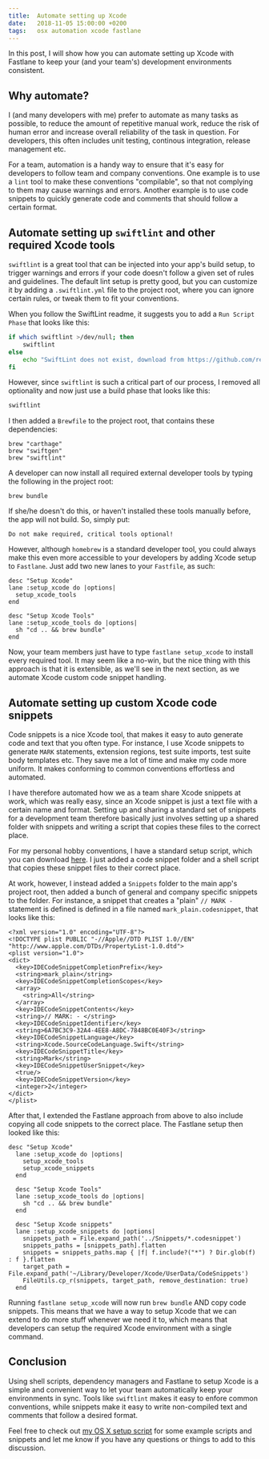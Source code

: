 ```yaml
---
title:  Automate setting up Xcode
date:   2018-11-05 15:00:00 +0200
tags:	osx automation xcode fastlane
---
```


In this post, I will show how you can automate setting up Xcode with Fastlane to
keep your (and your team's) development environments consistent.


## Why automate?

I (and many developers with me) prefer to automate as many tasks as possible, to
reduce the amount of repetitive manual work, reduce the risk of human error and
increase overall reliability of the task in question. For developers, this often
includes unit testing, continous integration, release management etc.

For a team, automation is a handy way to ensure that it's easy for developers to
follow team and company conventions. One example is to use a `lint` tool to make
these conventions "compilable", so that not complying to them may cause warnings
and errors. Another example is to use code snippets to quickly generate code and
comments that should follow a certain format.


## Automate setting up `swiftlint` and other required Xcode tools

`swiftlint` is a great tool that can be injected into your app's build setup, to
trigger warnings and errors if your code doesn't follow a given set of rules and
guidelines. The default lint setup is pretty good, but you can customize it by
adding a `.swiftlint.yml` file to the project root, where you can ignore certain
rules, or tweak them to fit your conventions.

When you follow the SwiftLint readme, it suggests you to add a `Run Script Phase`
that looks like this:

```bash
if which swiftlint >/dev/null; then
    swiftlint
else
    echo "SwiftLint does not exist, download from https://github.com/realm/SwiftLint"
fi
```

However, since `swiftlint` is such a critical part of our process, I removed all
optionality and now just use a build phase that looks like this:

```bash
swiftlint
```

I then added a `Brewfile` to the project root, that contains these dependencies:

```
brew "carthage"
brew "swiftgen"
brew "swiftlint" 
```

A developer can now install all required external developer tools by typing the
following in the project root:

```
brew bundle
``` 

If she/he doesn't do this, or haven't installed these tools manually before, the
app will not build. So, simply put:

```
Do not make required, critical tools optional!
```

However, although `homebrew` is a standard developer tool, you could always make
this even more accessible to your developers by adding Xcode setup to `Fastlane`.
Just add two new lanes to your `Fastfile`, as such:

```
desc "Setup Xcode"
lane :setup_xcode do |options|
  setup_xcode_tools
end

desc "Setup Xcode Tools"
lane :setup_xcode_tools do |options|
  sh "cd .. && brew bundle"
end
```

Now, your team members just have to type `fastlane setup_xcode` to install every
required tool. It may seem like a no-win, but the nice thing with this approach
is that it is extensible, as we'll see in the next section, as we automate Xcode
custom code snippet handling.



## Automate setting up custom Xcode code snippets

Code snippets is a nice Xcode tool, that makes it easy to auto generate code and
text that you often type. For instance, I use Xcode snippets to generate `MARK`
statements, extension regions, test suite imports, test suite body templates etc.
They save me a lot of time and make my code more uniform. It makes conforming to
common conventions effortless and automated.

I have therefore automated how we as a team share Xcode snippets at work, which
was really easy, since an Xcode snippet is just a text file with a certain name
and format. Setting up and sharing a standard set of snippets for a development
team therefore basically just involves setting up a shared folder with snippets
and writing a script that copies these files to the correct place.

For my personal hobby conventions, I have a standard setup script, which you can
download [here](https://github.com/danielsaidi/osx). I just added a code snippet
folder and a shell script that copies these snippet files to their correct place.

At work, however, I instead added a `Snippets` folder to the main app's project
root, then added a bunch of general and company specific snippets to the folder.
For instance, a snippet that creates a "plain" `// MARK - ` statement is defined
is defined in a file named `mark_plain.codesnippet`, that looks like this:

```
<?xml version="1.0" encoding="UTF-8"?>
<!DOCTYPE plist PUBLIC "-//Apple//DTD PLIST 1.0//EN" "http://www.apple.com/DTDs/PropertyList-1.0.dtd">
<plist version="1.0">
<dict>
  <key>IDECodeSnippetCompletionPrefix</key>
  <string>mark_plain</string>
  <key>IDECodeSnippetCompletionScopes</key>
  <array>
    <string>All</string>
  </array>
  <key>IDECodeSnippetContents</key>
  <string>// MARK: - </string>
  <key>IDECodeSnippetIdentifier</key>
  <string>6A7BC3C9-32A4-4EE8-A8DC-7848BC0E40F3</string>
  <key>IDECodeSnippetLanguage</key>
  <string>Xcode.SourceCodeLanguage.Swift</string>
  <key>IDECodeSnippetTitle</key>
  <string>Mark</string>
  <key>IDECodeSnippetUserSnippet</key>
  <true/>
  <key>IDECodeSnippetVersion</key>
  <integer>2</integer>
</dict>
</plist>
```

After that, I extended the Fastlane approach from above to also include copying
all code snippets to the correct place. The Fastlane setup then looked like this:

```
desc "Setup Xcode"
  lane :setup_xcode do |options|
    setup_xcode_tools
    setup_xcode_snippets
  end

  desc "Setup Xcode Tools"
  lane :setup_xcode_tools do |options|
    sh "cd .. && brew bundle"
  end

  desc "Setup Xcode snippets"
  lane :setup_xcode_snippets do |options|
    snippets_path = File.expand_path('../Snippets/*.codesnippet')
    snippets_paths = [snippets_path].flatten
    snippets = snippets_paths.map { |f| f.include?("*") ? Dir.glob(f) : f }.flatten
    target_path = File.expand_path('~/Library/Developer/Xcode/UserData/CodeSnippets')
    FileUtils.cp_r(snippets, target_path, remove_destination: true)
  end
```

Running `fastlane setup_xcode` will now run `brew bundle` AND copy code snippets.
This means that we have a way to setup Xcode that we can extend to do more stuff
whenever we need it to, which means that developers can setup the required Xcode
environment with a single command.


## Conclusion

Using shell scripts, dependency managers and Fastlane to setup Xcode is a simple
and convenient way to let your team automatically keep your environments in sync.
Tools like `swiftlint` makes it easy to enfore common conventions, while snippets
make it easy to write non-compiled text and comments that follow a desired format.

Feel free to check out [my OS X setup script](https://github.com/danielsaidi/osx)
for some example scripts and snippets and let me know if you have any questions
or things to add to this discussion.



